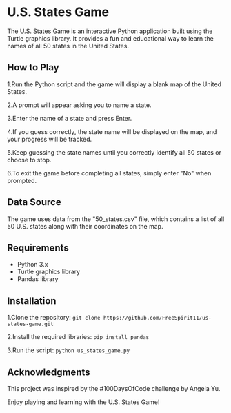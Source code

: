 # U.S. States Game

The U.S. States Game is an interactive Python application built using the Turtle graphics library. It provides a fun and educational way to learn the names of all 50 states in the United States.

## How to Play

1.Run the Python script and the game will display a blank map of the United States.

2.A prompt will appear asking you to name a state.

3.Enter the name of a state and press Enter.

4.If you guess correctly, the state name will be displayed on the map, and your progress will be tracked.

5.Keep guessing the state names until you correctly identify all 50 states or choose to stop.

6.To exit the game before completing all states, simply enter "No" when prompted.

## Data Source

The game uses data from the "50_states.csv" file, which contains a list of all 50 U.S. states along with their coordinates on the map.

## Requirements

- Python 3.x
- Turtle graphics library
- Pandas library

## Installation

1.Clone the repository: `git clone https://github.com/FreeSpirit11/us-states-game.git`

2.Install the required libraries: `pip install pandas`

3.Run the script: `python us_states_game.py`

## Acknowledgments

This project was inspired by the #100DaysOfCode challenge by Angela Yu.

Enjoy playing and learning with the U.S. States Game!



